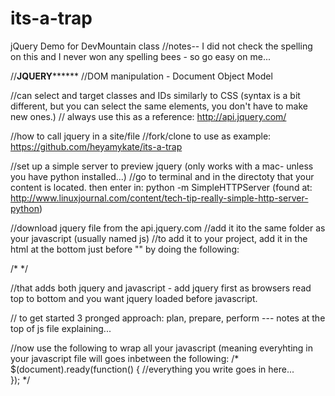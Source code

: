 # its-a-trap
jQuery Demo for DevMountain class
//notes-- I did not check the spelling on this and I never won any spelling bees - so go easy on me...




//********JQUERY**************
//DOM manipulation - Document Object Model

//can select and target classes and IDs similarly to CSS (syntax is a bit different, but you can select the same elements, you don't have to make new ones.)
// always use this as a reference: http://api.jquery.com/

//how to call jquery in a site/file
//fork/clone to use as example: https://github.com/heyamykate/its-a-trap

//set up a simple server to preview jquery (only works with a mac- unless you have python installed...)
//go to terminal and in the directoty that your content is located. then enter in: python -m SimpleHTTPServer (found at: http://www.linuxjournal.com/content/tech-tip-really-simple-http-server-python)


//download jquery file from the api.jquery.com
//add it ito the same folder as your javascript (usually named js)
//to add it to your project, add it in the html at the bottom just before "</body>" by doing the following:


   /* <script src="js/jquery-1.11.2.js" type="text/javascript" charset="utf-8"></script>
	<script src="js/app.js" type="text/javascript" charset="utf-8"></script>
*/

//that adds both jquery and javascript - add jquery first as browsers read top to bottom and you want jquery loaded before javascript.

// to get started 3 pronged approach: plan, prepare, perform --- notes at the top of js file explaining...

//now use the following to wrap all your javascript (meaning everyhting in your javascript file will goes inbetween the following:
/*
$(document).ready(function() {
    //everything you write goes in here...   
});
*/
